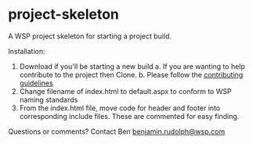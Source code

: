 # project-skeleton
A WSP project skeleton for starting a project build.

Installation:

1. Download if you'll be starting a new build
  a. If you are wanting to help contribute to the project then Clone.
  b. Please follow the [contributing guidelines](.github/CONTRIBUTING.md)
2. Change filename of index.html to default.aspx to conform to WSP naming standards
3. From the index.html file, move code for header and footer into corresponding include files. These are commented for easy finding.

Questions or comments? Contact Ben <benjamin.rudolph@wsp.com>
